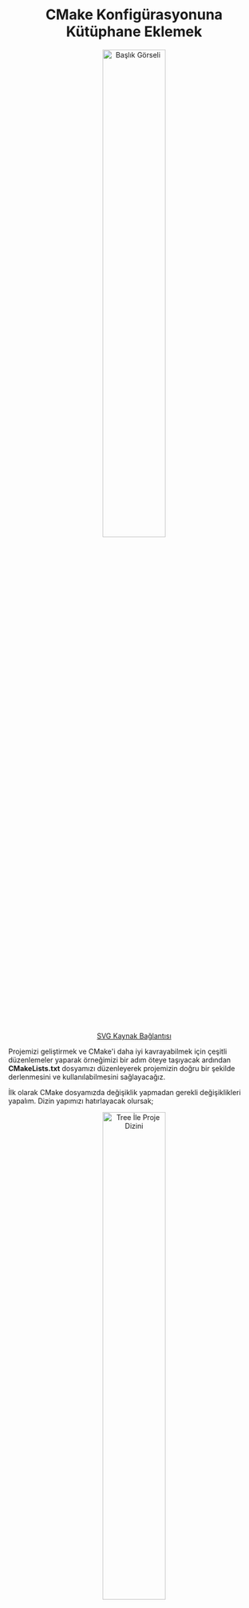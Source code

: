 <div align="center">
    <h1>CMake Konfigürasyonuna Kütüphane Eklemek</h1>
    <img src="../images/CMakeKutuphaneEklemek/HeaderImage.svg" alt="Başlık Görseli" style="width:50%; height:50%;"/>
    <p><a href="https://storyset.com/illustration/software-code-testing/bro">SVG Kaynak Bağlantısı</a></p>
</div>

Projemizi geliştirmek ve CMake'i daha iyi kavrayabilmek için çeşitli düzenlemeler yaparak örneğimizi bir adım öteye taşıyacak ardından **CMakeLists.txt** dosyamızı düzenleyerek projemizin doğru bir şekilde derlenmesini ve kullanılabilmesini sağlayacağız.

İlk olarak CMake dosyamızda değişiklik yapmadan gerekli değişiklikleri yapalım. Dizin yapımızı hatırlayacak olursak;

<div align="center">
    <img src="../images/CMakeTemelKullanim/FirstExampleDirectory.png" alt="Tree İle Proje Dizini" style="width:50%; height:50%;"/>
</div>

Şimdi bir header klasörü ve bu klasörün içerisine **mylibrary.h** dosyasını oluşturup aşağıdaki kod parçacığını ekleyeceğiz.

    #ifndef MYLIBRARY_H
    #define MYLIBRARY_H

    #include <iostream>

    void libHello();

    #endif

Bu işlemin ardından src klasörü içerisinde **mylibrary.cpp** dosyasını oluşturarak aşağıdaki kod parçacığını ekleyeceğiz.

    #include "../header/mylibrary.h"

    void libHello() {
        std::cout << "Hello from MyLibrary!" << std::endl;
    }

**main.cpp** dosyamızı da güncelliyoruz.

    #include <iostream>

    #include "../header/mylibrary.h"

    int main() {
        libHello();
        return 0;
    }

Şimdi gerekli dosya içeriklerimizi oluşturduk. **CMakeList.txt** dosyamızı güncellemeden **cmake** ve **make** komutunu çalıştıralım ve inceleyelim.

    cd build/
    cmake ..
    make

<div align="center">
    <img src="../images/CMakeKutuphaneEklemek/CMakeAndMakeCommand.png" alt="CMake ve Make Komutunun Çıktısı" style="width:80%; height:80%;"/>
</div>

**cmake** komutu herhangi bir hata vermeden çalıştı fakat **make** komutunu kullandığımızda kütüphane header dosyası için bilinmeyen referans hatası aldı. Peki, neden?

**CMakeLists.txt** dosyasını inceleyerek sebebini anlayabiliriz.

    cmake_minimum_required(VERSION 3.22.1)
    project(CMakeLearn VERSION 0.0.1)      
    add_executable(CMakeLearn src/main.cpp)

CMake dosyamızda şu anda nesne içeriklerini ve konfigürasyon dosyalarını oluşturmak için yalnızca **main.cpp** belirtilmiş. Bu sebeple yeni eklediğimiz kütüphane için gerekli olan nesne içerikleri ve diğer dosyalar oluşturulmuyor. Bizlerde **make** komutuyla derleme yapmak istediğimizde eksik içeriğe sahip olan **makefile** ve diğer içerikler sebebiyle hata alıyoruz. Çünkü gerçekten kütüphanemize ait nesne içerikleri derlenme işlemi sırasında build dizininde bulunmuyor.

Nesnelerin ve diğer içeriklerin doğru şekilde oluşması için en hızlı çözüm kütüphane için eklediğimiz cpp dosyamızında **add_exectable()** komutuna eklenmesi.

    add_executable(CMakeLearn src/main.cpp src/mylibrary.cpp)

<div align="center">
    <img src="../images/CMakeKutuphaneEklemek/AddingAddExecutableFunction.png" alt="Executable Fonksiyonuna Ekleme Yapıldıktan Sonra" style="width:80%; height:80%;"/>
</div>

**Fakat bu yöntem sağlıklı bir çözüm yolu değil.** Kütüphane olarak ekleyeceğimiz tüm içerikleri executable fonksiyonuyla takip ederek kütüphaneler arasındaki ilişkileri yönetemeyiz.

Bunun için CMake'te yer alan **add_library()** fonksiyonunu kullanabiliriz.

    add_library(
        sayHelloFromMyLibrary
        header/mylibrary.h
        src/mylibrary.cpp
    )

add_library fonksiyonuyla kütüphanenin adını, header ve cpp dosyalarını CMake'e bildiriyoruz. Fakat yürütülebilir olan **main.cpp** ile kütüphaneyi ilişkilendirmedik. Bu sebeple yalnızca bu değişiklik yeterli olmayacaktır. Kütüphaneyi yürütülebilir dosyayla ilişkilendirmek ve linklemek için **target_link_libraries()** fonksiyonunu kullanacağız.

    target_link_libraries(CMakeLearn PRIVATE sayHelloFromMyLibrary)

Bu fonksiyonla birlikte yürütülebilir olan "CMakeLearn" ile sayHelloFromMyLibrary'sini linklemiş oluyoruz.

**Not**: Burada yer alan ikinci parametre için kısa bir açıklama yapmak gerekirse;
* PRIVATE parametresi oluşturulan bağlantının yalnızca belirtilen yürütülebilir dosya için kullanılacağını,
* PUBLIC parametresi ise belirtilen yürütülebilir dosyayla birlikte onu kullanan herkesin kullanabileceğini,
* INTERFACE ise uygulamanın kendisinin kullanamayacağını, onu kullanan uygulamaların kullanabileceğini belirtir.

Son durumda oluşan **CMakeLists.txt** dosyamız aşağıdaki gibi olacaktır. 

    cmake_minimum_required(VERSION 3.22.1)
    project(CMakeLearn VERSION 0.0.1)       

    add_library(
        sayHelloFromMyLibrary
        header/mylibrary.h
        src/mylibrary.cpp
    )

    add_executable(CMakeLearn src/main.cpp)
    target_link_libraries(CMakeLearn PRIVATE sayHelloFromMyLibrary)

Bu değişiklikler sonrasında yeniden aynı komutları kullanarak CMake aracılığıyla gerekli dosyaları oluşturup, make ile projeyi derleyebiliriz.

    cd build/
    rm -rf *
    cmake ..
    make

<div align="center">
    <img src="../images/CMakeKutuphaneEklemek/LibraryCMakeCompileExample.png" alt="Örnek" style="width:80%; height:80%;"/>
</div>

**make** komutunun çıktısını incelediğimizde eklemiş olduğumuz kütüphanenin nesne dosyasının oluşturulduğunu ardından statik olarak linklendiğini görebilirsiniz.

## add_library Fonksiyonu Aracılığıyla Kütüphanenin Statik, Shared Olarak Belirlenmesi 

**add_library()** fonksiyonunun varsayılan konfigürasyonunda kütüphane içerikleri statik olarak belirlenmektedir. Bunu değiştirmek ve düzenlemek için parametre olarak belirtebilirsiniz.

    add_library(
        sayHelloFromMyLibrary SHARED
        header/mylibrary.h
        src/mylibrary.cpp
    )

<div align="center">
    <img src="../images/CMakeKutuphaneEklemek/SharedLibraryExample.png" alt="Shared Kütüphane Örneği" style="width:80%; height:80%;"/>
</div>

Şimdi **ldd** komutu yardımıyla yürütülebilir olarak belirlediğimiz **CMakeLearn** uygulamasını kontrol edecek olursak kendi kütüphanemizi görebiliriz.

    ldd CMakeLearn

<div align="center">
    <img src="../images/CMakeKutuphaneEklemek/lddCommand.png" alt="ldd Komutunun Çıktısı" style="width:80%; height:80%;"/>
</div>

**Not:** Sadece terminal üzerinden düzenleme yaparak kütüphane içeriğinizin SHARED veya STATIC olmasını belirleyebilirsiniz.

    cmake -D BUILD_SHARED_LIBS=TRUE .

Temel düzey olan bu içeriklerin yanı sıra daha kapsamlı öğrenmek ve derinlere inmek için CMake'in resmi sitesinde yer alan [CMake Tutorial](https://cmake.org/cmake/help/latest/guide/tutorial/index.html) sayfasına göz atabilirsiniz.

# Kaynakça

* ChatGPT 3.5'ten yararlanılmıştır.
* [CMake 2.8.12 Documentation](https://cmake.org/cmake/help/v2.8.12/cmake.html)
* [CMake Tutorial](https://cmake.org/cmake/help/latest/guide/tutorial/index.html)
* [ENCSS - CMake hands-on workshop](https://enccs.github.io/cmake-workshop/)
* [How to CMake Good - 1b - Adding a Library](https://youtu.be/abuCXC3t6eQ?si=7pXmDg5BHh17Zbsn)

<div align="center">
    <a href="CMakeTemelKullanim.md"> < Ana Sayfaya Dön</a> --- 
    <a href="#"> Sonraki Sayfaya İlerle ></a>
</div>
